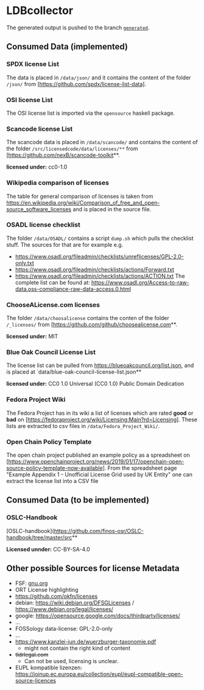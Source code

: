 # LDBcollector

The generated output is pushed to the branch [`generated`](https://github.com/maxhbr/LDBcollector/tree/generated).

## Consumed Data (implemented)
### SPDX license List
The data is placed in `/data/json/` and it contains the content of the folder `/json/` from [https://github.com/spdx/license-list-data].

### OSI license List
The OSI license list is imported via the `opensource` haskell package.

### Scancode license List
The scancode data is placed in `/data/scancode/` and contains the content of the folder `/src/licensedcode/data/licenses/**` from [https://github.com/nexB/scancode-toolkit**.

**licensed under:** cc0-1.0

### Wikipedia comparison of licenses
The table for general comparison of licenses is taken from https://en.wikipedia.org/wiki/Comparison_of_free_and_open-source_software_licenses and is placed in the source file.

### OSADL license checklist
The folder `/data/OSADL/` contains a script `dump.sh` which pulls the checklist stuff. The sources for that are for example
e.g.
- https://www.osadl.org/fileadmin/checklists/unreflicenses/GPL-2.0-only.txt
- https://www.osadl.org/fileadmin/checklists/actions/Forward.txt
- https://www.osadl.org/fileadmin/checklists/actions/ACTION.txt
The complete list can be found at: https://www.osadl.org/Access-to-raw-data.oss-compliance-raw-data-access.0.html

### ChooseALicense.com licenses
The folder `/data/choosalicense` contains the conten of the folder `/_licenses/` from [https://github.com/github/choosealicense.com**.

**licensed under:** MIT

### Blue Oak Council License List
The license list can be pulled from https://blueoakcouncil.org/list.json, and is placed at `data/blue-oak-council-license-list.json**

**licensed under:** CC0 1.0 Universal (CC0 1.0) Public Domain Dedication

### Fedora Project Wiki
The Fedora Project has in its wiki a list of licenses which are rated **good** or **bad** on [https://fedoraproject.org/wiki/Licensing:Main?rd=Licensing].
These lists are extracted to csv files in `/data/Fedora_Project_Wiki/`.

### Open Chain Policy Template
The open chain project published an example policy as a spreadsheet on [https://www.openchainproject.org/news/2019/01/17/openchain-open-source-policy-template-now-available].
From the spreadsheet page "Example Appendix 1 - Unofficial License Grid used by UK Entity" one can extract the license list into a CSV file

## Consumed Data (to be implemented)
### OSLC-Handbook
[OSLC-handbook](https://github.com/finos-osr/OSLC-handbook/tree/master/src**

**Licensed unnder:** CC-BY-SA-4.0

## Other possible Sources for license Metadata
  - FSF: [gnu.org](https://www.gnu.org/licenses/license-list.html)
  - ORT License highlighting
  - https://github.com/okfn/licenses
  - debian: https://wiki.debian.org/DFSGLicenses / https://www.debian.org/legal/licenses/
  - google: https://opensource.google.com/docs/thirdparty/licenses/
  - ...
  - FOSSology
    data-license: GPL-2.0-only
  - ...
  - https://www.kanzlei-jun.de/wuerzburger-taxonomie.pdf
    - might not contain the right kind of content
  - ~~tldrlegal.com~~
    - Can not be used, licensing is unclear.
  - EUPL kompatible lizenzen: https://joinup.ec.europa.eu/collection/eupl/eupl-compatible-open-source-licences
